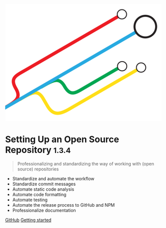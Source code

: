 ![logo](./_media/setup-os-repo-logo.png)

# Setting Up an Open Source Repository <small>1.3.4</small>

> Professionalizing and standardizing the way of working with (open source) repositories

- Standardize and automate the workflow
- Standardize commit messages
- Automate static code analysis
- Automate code formatting
- Automate testing
- Automate the release process to GitHub and NPM
- Professionalize documentation 

[GitHub](https://github.com/nidkil/setup-os-repo/)
[Getting started](#welcome)
